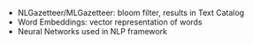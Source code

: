 -   NLGazetteer/MLGazetteer: bloom filter, results in Text Catalog
-   Word Embeddings: vector representation of words
-   Neural Networks used in NLP framework
